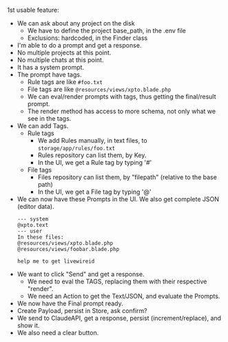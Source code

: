 1st usable feature:

- We can ask about any project on the disk
  - We have to define the project base_path, in the .env file
  - Exclusions: hardcoded, in the Finder class
- I'm able to do a prompt and get a response.
- No multiple projects at this point.
- No multiple chats at this point.
- It has a system prompt.
- The prompt have tags.
  - Rule tags are like `#foo.txt`
  - File tags are like `@resources/views/xpto.blade.php`
  - We can eval/render prompts with tags, thus getting the final/result prompt.
  - The render method has access to more schema, not only what we see in the tags.
- We can add Tags.
  - Rule tags
    - We add Rules manually, in text files, to `storage/app/rules/foo.txt`
    - Rules repository can list them, by Key.
    - In the UI, we get a Rule tag by typing '#'
  - File tags
    - Files repository can list them, by "filepath" (relative to the base path)
    - In the UI, we get a File tag by typing '@'
- We can now have these Prompts in the UI. We also get complete JSON (editor data).
    ```
    --- system
    @xpto.text
    --- user
    In these files:
    @resources/views/xpto.blade.php
    @resources/views/foobar.blade.php
    
    help me to get livewireid
    ```
- We want to click "Send" and get a response.
  - We need to eval the TAGS, replacing them with their respective "render".
  - We need an Action to get the Text/JSON, and evaluate the Prompts.
- We now have the Final prompt ready.
- Create Payload, persist in Store, ask confirm?
- We send to ClaudeAPI, get a response, persist (increment/replace), and show it.
- We also need a clear button.
  
